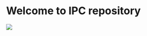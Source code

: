 <!DOCTYPE html>
<html>
<head>
<meta charset="UTF-8">
  <h1>Welcome to IPC repository</h1>
  <img src="https://media.giphy.com/media/9P56GiCDX2sGBZToJS/giphy.gif" />

</head>
<body>
</body>
</html>
